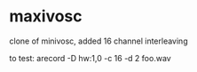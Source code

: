 maxivosc
========

clone of minivosc, added 16 channel interleaving

to test:
arecord -D hw:1,0 -c 16 -d 2 foo.wav
